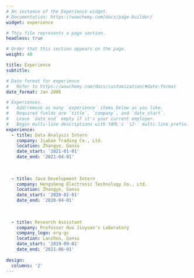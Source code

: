 ```yaml
---
# An instance of the Experience widget.
# Documentation: https://wowchemy.com/docs/page-builder/
widget: experience

# This file represents a page section.
headless: true

# Order that this section appears on the page.
weight: 40

title: Experience
subtitle:

# Date format for experience
#   Refer to https://wowchemy.com/docs/customization/#date-format
date_format: Jan 2006

# Experiences.
#   Add/remove as many `experience` items below as you like.
#   Required fields are `title`, `company`, and `date_start`.
#   Leave `date_end` empty if it's your current employer.
#   Begin multi-line descriptions with YAML's `|2-` multi-line prefix.
experience:
  - title: Data Analysis Intern
    company: Jiabao Trading Co., Ltd.
    location: Zhangye, Gansu
    date_start: '2021-01-01'
    date_end: '2021-04-01'
  
       
        
  - title: Java Development Intern
    company: Hengsheng Electronic Technology Co., Ltd. 
    location: Zhangye, Gansu
    date_start: '2020-02-01'
    date_end: '2020-04-01'
   
        
        
  - title: Research Assistant
    company: Professor Huo Jiuyuan's Laboratory
    company_logo: org-gc
    location: Lanzhou, Gansu
    date_start: '2019-09-01'
    date_end: '2021-06-01'
  
design:
  columns: '2'
---
```

